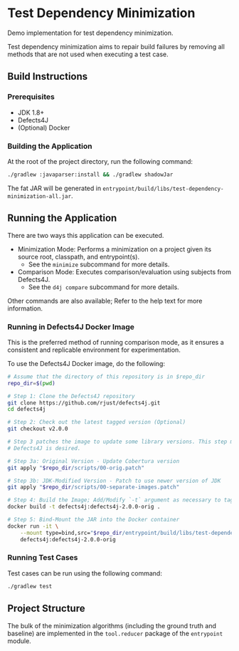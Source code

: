 # Test Dependency Minimization

Demo implementation for test dependency minimization.

Test dependency minimization aims to repair build failures by removing all methods that are not used when executing a 
test case. 

## Build Instructions

### Prerequisites

- JDK 1.8+
- Defects4J
- (Optional) Docker

### Building the Application

At the root of the project directory, run the following command:

```sh
./gradlew :javaparser:install && ./gradlew shadowJar
```

The fat JAR will be generated in `entrypoint/build/libs/test-dependency-minimization-all.jar`.

## Running the Application

There are two ways this application can be executed.

- Minimization Mode: Performs a minimization on a project given its source root, classpath, and entrypoint(s).
    - See the `minimize` subcommand for more details.
- Comparison Mode: Executes comparison/evaluation using subjects from Defects4J.
    -  See the `d4j compare` subcommand for more details.

Other commands are also available; Refer to the help text for more information.

### Running in Defects4J Docker Image

This is the preferred method of running comparison mode, as it ensures a consistent and replicable environment for 
experimentation.

To use the Defects4J Docker image, do the following:

```sh
# Assume that the directory of this repository is in $repo_dir
repo_dir=$(pwd)

# Step 1: Clone the Defects4J repository
git clone https://github.com/rjust/defects4j.git
cd defects4j

# Step 2: Check out the latest tagged version (Optional)
git checkout v2.0.0

# Step 3 patches the image to update some library versions. This step may be skipped if the unmodified version of 
# Defects4J is desired.

# Step 3a: Original Version - Update Cobertura version
git apply "$repo_dir/scripts/00-orig.patch"

# Step 3b: JDK-Modified Version - Patch to use newer version of JDK
git apply "$repo_dir/scripts/00-separate-images.patch"

# Step 4: Build the Image; Add/Modify `-t` argument as necessary to tag the images
docker build -t defects4j:defects4j-2.0.0-orig .

# Step 5: Bind-Mount the JAR into the Docker container
docker run -it \
    --mount type=bind,src="$repo_dir/entrypoint/build/libs/test-dependency-minimization-all.jar",target=/toolkit.jar,readonly \
    defects4j:defects4j-2.0.0-orig
```

### Running Test Cases

Test cases can be run using the following command:

```sh
./gradlew test
```

## Project Structure

The bulk of the minimization algorithms (including the ground truth and baseline) are implemented in the `tool.reducer`
package of the `entrypoint` module.
